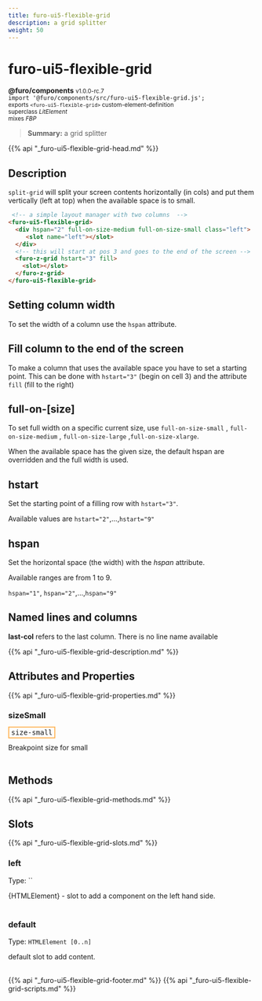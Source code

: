 ```yaml
---
title: furo-ui5-flexible-grid
description: a grid splitter
weight: 50
---
```


# furo-ui5-flexible-grid
**@furo/components** <small>v1.0.0-rc.7</small>
<br>`import '@furo/components/src/furo-ui5-flexible-grid.js';`<small>
<br>exports `<furo-ui5-flexible-grid>` custom-element-definition
<br>superclass *LitElement*
<br> mixes *FBP*</small>

> **Summary:** a grid splitter

{{% api "_furo-ui5-flexible-grid-head.md" %}}

## Description

`split-grid`
will split your screen contents horizontally (in cols) and put them vertically (left at top) when the available space is to small.


```html
 <!-- a simple layout manager with two columns  -->
<furo-ui5-flexible-grid>
  <div hspan="2" full-on-size-medium full-on-size-small class="left">
     <slot name="left"></slot>
  </div>
  <!-- this will start at pos 3 and goes to the end of the screen -->
  <furo-z-grid hstart="3" fill>
    <slot></slot>
  </furo-z-grid>
</furo-ui5-flexible-grid>
```

## Setting column width
To set the width of a column use the `hspan` attribute.

## Fill column to the end of the screen
To make a column that uses the available space you have to set a starting point. This can be done with `hstart="3"`
(begin on cell 3) and the attribute `fill` (fill to the right)

 ## full-on-[size]
 To set full width on a specific current size, use `full-on-size-small` , `full-on-size-medium` , `full-on-size-large` ,`full-on-size-xlarge`.

 When the available space has the given size, the default hspan are overridden and the full width is used.

 ## hstart
 Set the starting point of a filling row with `hstart="3"`.

 Available values are `hstart="2"`,...,`hstart="9"`

 ## hspan
 Set the horizontal space (the width) with the *hspan* attribute.

 Available ranges are from 1 to 9.

 `hspan="1"`, `hspan="2"`,...,`hspan="9"`

## Named lines and columns
**last-col** refers to the last column.
There is no line name available

{{% api "_furo-ui5-flexible-grid-description.md" %}}


## Attributes and Properties
{{% api "_furo-ui5-flexible-grid-properties.md" %}}





### **sizeSmall**

<span  style="border-width:2px; border-style: solid;border-color:  rgb(255, 182, 91);font-family:monospace; padding:2px 4px;">size-small</span>
</small>

Breakpoint size for small
<br><br>

## Methods
{{% api "_furo-ui5-flexible-grid-methods.md" %}}







## Slots
{{% api "_furo-ui5-flexible-grid-slots.md" %}}

### **left**
Type: ``

{HTMLElement} - slot to add a component on the left hand side.
<br><br>
### **default**
Type: `HTMLElement [0..n]`

default slot to add content.
<br><br>

{{% api "_furo-ui5-flexible-grid-footer.md" %}}
{{% api "_furo-ui5-flexible-grid-scripts.md" %}}
